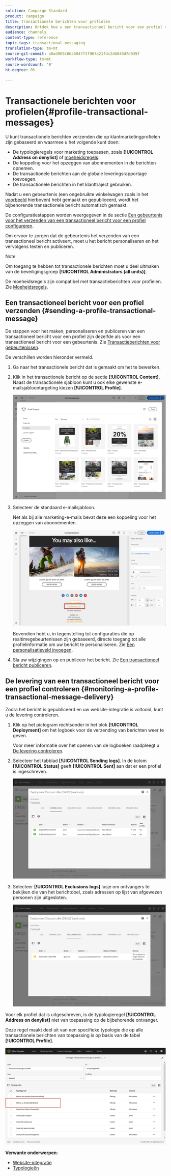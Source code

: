 ```yaml
---
solution: Campaign Standard
product: campaign
title: Transactionele berichten voor profielen
description: Ontdek hoe u een transactioneel bericht voor een profiel maakt en publiceert.
audience: channels
content-type: reference
topic-tags: transactional-messaging
translation-type: tm+mt
source-git-commit: a0ad969c86a5047f3f967a21fdc2d6040d7d939f
workflow-type: tm+mt
source-wordcount: '0'
ht-degree: 0%

---
```



# Transactionele berichten voor profielen{#profile-transactional-messages}

U kunt transactionele berichten verzenden die op klantmarketingprofielen zijn gebaseerd en waarmee u het volgende kunt doen:

* De typologieregels voor marketing toepassen, zoals **[!UICONTROL Address on denylist]** of [moeheidsregels](../../sending/using/fatigue-rules.md).
* De koppeling voor het opzeggen van abonnementen in de berichten opnemen.
* De transactionele berichten aan de globale leveringsrapportage toevoegen.
* De transactionele berichten in het klanttraject gebruiken.

Nadat u een gebeurtenis (een ongebruikte winkelwagen zoals in het [voorbeeld](../../channels/using/getting-started-with-transactional-msg.md#transactional-messaging-operating-principle) hierboven) hebt gemaakt en gepubliceerd, wordt het bijbehorende transactionele bericht automatisch gemaakt.

De configuratiestappen worden weergegeven in de sectie [Een gebeurtenis voor het verzenden van een transactioneel bericht voor een profiel configureren](../../administration/using/configuring-transactional-messaging.md#use-case--configuring-an-event-to-send-a-transactional-message).

Om ervoor te zorgen dat de gebeurtenis het verzenden van een transactioneel bericht activeert, moet u het bericht personaliseren en het vervolgens testen en publiceren.

>[!NOTE]
>
>Om toegang te hebben tot transactionele berichten moet u deel uitmaken van de beveiligingsgroep **[!UICONTROL Administrators (all units)]**.
>
>De moeheidsregels zijn compatibel met transactieberichten voor profielen. Zie [Moeheidsregels](../../sending/using/fatigue-rules.md).

## Een transactioneel bericht voor een profiel verzenden {#sending-a-profile-transactional-message}

De stappen voor het maken, personaliseren en publiceren van een transactioneel bericht voor een profiel zijn dezelfde als voor een transactioneel bericht voor een gebeurtenis. Zie [Transactieberichten voor gebeurtenissen](../../channels/using/event-transactional-messages.md).

De verschillen worden hieronder vermeld.

1. Ga naar het transactionele bericht dat is gemaakt om het te bewerken.
1. Klik in het transactionele bericht op de sectie **[!UICONTROL Content]**. Naast de transactionele sjabloon kunt u ook elke gewenste e-mailsjabloontargeting kiezen **[!UICONTROL Profile]**.

   ![](assets/message-center_marketing_templates.png)

1. Selecteer de standaard e-mailsjabloon.

   Net als bij alle marketing-e-mails bevat deze een koppeling voor het opzeggen van abonnementen.

   ![](assets/message-center_marketing_perso_unsubscription.png)

   Bovendien hebt u, in tegenstelling tot configuraties die op realtimegebeurtenissen zijn gebaseerd, directe toegang tot alle profielinformatie om uw bericht te personaliseren. Zie [Een personalisatieveld invoegen](../../designing/using/personalization.md#inserting-a-personalization-field).

1. Sla uw wijzigingen op en publiceer het bericht. Zie [Een transactioneel bericht publiceren](../../channels/using/event-transactional-messages.md#publishing-a-transactional-message).

## De levering van een transactioneel bericht voor een profiel controleren {#monitoring-a-profile-transactional-message-delivery}

Zodra het bericht is gepubliceerd en uw website-integratie is voltooid, kunt u de levering controleren.

1. Klik op het pictogram rechtsonder in het blok **[!UICONTROL Deployment]** om het logboek voor de verzending van berichten weer te geven.

   Voor meer informatie over het openen van de logboeken raadpleegt u [De levering controleren](../../sending/using/monitoring-a-delivery.md).

1. Selecteer het tabblad **[!UICONTROL Sending logs]**. In de kolom **[!UICONTROL Status]** geeft **[!UICONTROL Sent]** aan dat er een profiel is ingeschreven.

   ![](assets/message-center_marketing_sending_logs.png)

1. Selecteer **[!UICONTROL Exclusions logs]** lusje om ontvangers te bekijken die van het berichtdoel, zoals adressen op lijst van afgewezen personen zijn uitgesloten.

   ![](assets/message-center_marketing_exclusion_logs.png)

Voor elk profiel dat is uitgeschreven, is de typologieregel **[!UICONTROL Address on denylist]** niet van toepassing op de bijbehorende ontvanger.

Deze regel maakt deel uit van een specifieke typologie die op alle transactionele berichten van toepassing is op basis van de tabel **[!UICONTROL Profile]**.

![](assets/message-center_marketing_typology.png)

**Verwante onderwerpen**:

* [Website-integratie](../../administration/using/configuring-transactional-messaging.md#integrating-the-triggering-of-the-event-in-a-website)
* [Typologieën](../../sending/using/about-typology-rules.md)
